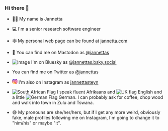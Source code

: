### Hi there 👋

- 👩‍🏫 My name is Jannetta
- 💻 I'm a senior research software engineer
- 🕸️ My personal web page can be found at [jannetta.com](https://jannetta.com)
- 🐘 You can find me on Mastodon as [@jannettas](https://hachyderm.io/@jannettas)
- ![image](https://bsky.app/static/favicon-16x16.png) I'm on Bluesky as [@jannettas.bsky.social](@jannettas.bsky.social) 

- You can find me on Twitter as [@jannettas](https://twitter.com/jannettas)
- ![](instagram_16.png) I'm also on Instagram as [jannettasteyn](https://www.instagram.com/jannettasteyn/)
- ![South African Flag](https://upload.wikimedia.org/wikipedia/commons/0/0e/Icons-flag-za.png) I speak fluent Afrikaans and ![UK flag](https://upload.wikimedia.org/wikipedia/commons/0/07/Icons-flag-uk.png) English and a little ![German Flag](https://upload.wikimedia.org/wikipedia/commons/b/b5/Icons-flag-de.png) German. I can probably ask for coffee, chop wood and walk into town in Zulu and Tswana.
- 😄 My pronouns are she/her/hers, but if I get any more weird, obviously fake, male profiles following me on Instagram, I'm going to change it to "him/his" or maybe "it".


<!--
**jsteyn/jsteyn** is a ✨ _special_ ✨ repository because its `README.md` (this file) appears on your GitHub profile.

Here are some ideas to get you started:

- 🔭 I’m currently working on ...
- 🌱 I’m currently learning ...
- 👯 I’m looking to collaborate on ...
- 🤔 I’m looking for help with ...
- 💬 Ask me about ...
- 📫 How to reach me: ...
- 😄 Pronouns: ...
- ⚡ Fun fact: ...
-->
